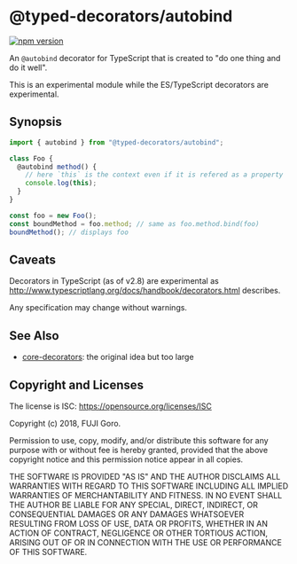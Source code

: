 # @typed-decorators/autobind

[![npm version](https://badge.fury.io/js/%40typed-decorators%2Fautobind.svg)](https://badge.fury.io/js/%40typed-decorators%2Fautobind)

An `@autobind` decorator for TypeScript that is created to "do one thing and do it well".

This is an experimental module while the ES/TypeScript decorators are experimental.

## Synopsis

```typescript
import { autobind } from "@typed-decorators/autobind";

class Foo {
  @autobind method() {
    // here `this` is the context even if it is refered as a property
    console.log(this);
  }
}

const foo = new Foo();
const boundMethod = foo.method; // same as foo.method.bind(foo)
boundMethod(); // displays foo
```

## Caveats

Decorators in TypeScript (as of v2.8) are experimental
as http://www.typescriptlang.org/docs/handbook/decorators.html describes.

Any specification may change without warnings.

## See Also

* [core-decorators](https://github.com/jayphelps/core-decorators): the original idea but too large

## Copyright and Licenses

The license is ISC: https://opensource.org/licenses/ISC

Copyright (c) 2018, FUJI Goro.

Permission to use, copy, modify, and/or distribute this software for any purpose with or without fee is hereby granted, provided that the above copyright notice and this permission notice appear in all copies.

THE SOFTWARE IS PROVIDED "AS IS" AND THE AUTHOR DISCLAIMS ALL WARRANTIES WITH REGARD TO THIS SOFTWARE INCLUDING ALL IMPLIED WARRANTIES OF MERCHANTABILITY AND FITNESS. IN NO EVENT SHALL THE AUTHOR BE LIABLE FOR ANY SPECIAL, DIRECT, INDIRECT, OR CONSEQUENTIAL DAMAGES OR ANY DAMAGES WHATSOEVER RESULTING FROM LOSS OF USE, DATA OR PROFITS, WHETHER IN AN ACTION OF CONTRACT, NEGLIGENCE OR OTHER TORTIOUS ACTION, ARISING OUT OF OR IN CONNECTION WITH THE USE OR PERFORMANCE OF THIS SOFTWARE.


